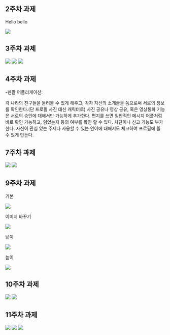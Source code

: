 ## 2주차 과제

Hello bello

<img width="" height="" src="./png/과제.png">

## 3주차 과제

<img width="" height="" src="./png/버튼.png">

<img width="" height="" src="./png/네이버결과.png">

<img width="" height="" src="./png/전화걸기.png">

## 4주차 과제

 -펜팔 어플리케이션:
 
 각 나라의 친구들을 둘러볼 수 있게 해주고, 각자 자신의 소개글을 씀으로써 서로의 정보를 확인한다.(단 프로필 사진 대신 캐릭터로)
 사진 공유나 영상 공유, 혹은 영상통화 기능은 서로의 승인에 대해서만 가능하게 추가한다.
 편지를 쓰면 일반적인 메시지 어플처럼 바로 확인 가능하고, 읽었는지 등의 여부를 확인 할 수 있다.
 차단이나 신고 기능도 부가한다. 자신이 관심 있는 주제나 사용할 수 있는 언어에 대해서도 체크하여 프로필에 뜰 수 있게 만든다.

## 7주차 과제

<img width="" height="" src="./png/바꾸기1.png">

<img width="" height="" src="./png/바꾸기2.png">

## 9주차 과제

기본

<img width="" height="" src="./png/기본.png">

이미지 바꾸기

<img width="" height="" src="./png/이미지바꾸기.png">

넓이

<img width="" height="" src="./png/넓이.png">

높이

<img width="" height="" src="./png/높이.png">

## 10주차 과제

<img width="" height="" src="./png/글자수.png">

<img width="" height="" src="./png/토스트.png">

## 11주차 과제


<img width="" height="" src="./png/메뉴엑티.png">


<img width="" height="" src="./png/코드.png">


<img width="" height="" src="./png/마이크.png">

